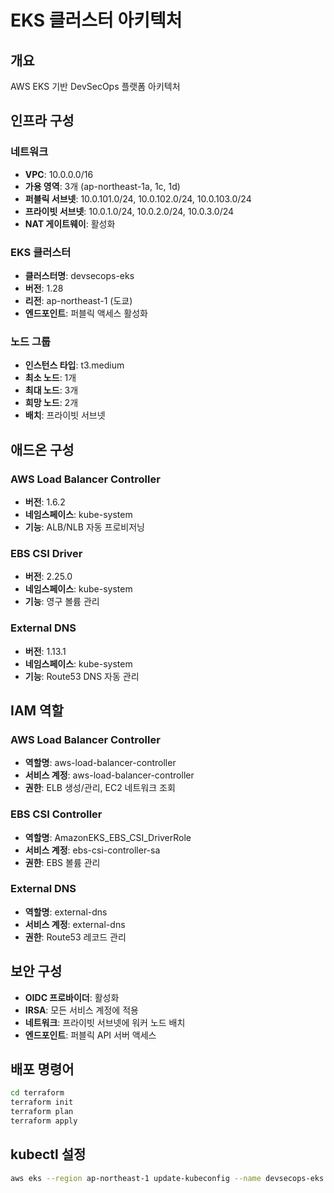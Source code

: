 # EKS 클러스터 아키텍처

## 개요
AWS EKS 기반 DevSecOps 플랫폼 아키텍처

## 인프라 구성

### 네트워크
- **VPC**: 10.0.0.0/16
- **가용 영역**: 3개 (ap-northeast-1a, 1c, 1d)
- **퍼블릭 서브넷**: 10.0.101.0/24, 10.0.102.0/24, 10.0.103.0/24
- **프라이빗 서브넷**: 10.0.1.0/24, 10.0.2.0/24, 10.0.3.0/24
- **NAT 게이트웨이**: 활성화

### EKS 클러스터
- **클러스터명**: devsecops-eks
- **버전**: 1.28
- **리전**: ap-northeast-1 (도쿄)
- **엔드포인트**: 퍼블릭 액세스 활성화

### 노드 그룹
- **인스턴스 타입**: t3.medium
- **최소 노드**: 1개
- **최대 노드**: 3개
- **희망 노드**: 2개
- **배치**: 프라이빗 서브넷

## 애드온 구성

### AWS Load Balancer Controller
- **버전**: 1.6.2
- **네임스페이스**: kube-system
- **기능**: ALB/NLB 자동 프로비저닝

### EBS CSI Driver
- **버전**: 2.25.0
- **네임스페이스**: kube-system
- **기능**: 영구 볼륨 관리

### External DNS
- **버전**: 1.13.1
- **네임스페이스**: kube-system
- **기능**: Route53 DNS 자동 관리

## IAM 역할

### AWS Load Balancer Controller
- **역할명**: aws-load-balancer-controller
- **서비스 계정**: aws-load-balancer-controller
- **권한**: ELB 생성/관리, EC2 네트워크 조회

### EBS CSI Controller
- **역할명**: AmazonEKS_EBS_CSI_DriverRole
- **서비스 계정**: ebs-csi-controller-sa
- **권한**: EBS 볼륨 관리

### External DNS
- **역할명**: external-dns
- **서비스 계정**: external-dns
- **권한**: Route53 레코드 관리

## 보안 구성
- **OIDC 프로바이더**: 활성화
- **IRSA**: 모든 서비스 계정에 적용
- **네트워크**: 프라이빗 서브넷에 워커 노드 배치
- **엔드포인트**: 퍼블릭 API 서버 액세스

## 배포 명령어
```bash
cd terraform
terraform init
terraform plan
terraform apply
```

## kubectl 설정
```bash
aws eks --region ap-northeast-1 update-kubeconfig --name devsecops-eks
```